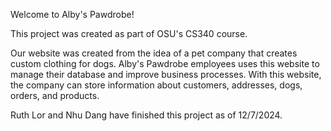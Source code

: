 Welcome to Alby's Pawdrobe!

This project was created as part of OSU's CS340 course.

Our website was created from the idea of a pet company that creates custom clothing for dogs. Alby's Pawdrobe employees uses this website to manage their database and improve business processes. With this website, the company can store information about customers, addresses, dogs, orders, and products.

Ruth Lor and Nhu Dang have finished this project as of 12/7/2024.
